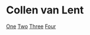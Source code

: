 <html lang="en">
<head>
    <meta charset="UTF-8">
    <meta name="viewport" content="width=device-width, initial-scale=1.0">
    <title>Document</title>
</head>
<body>
    <H1>Collen van Lent</H1>
    <a href="#One">One</a>
    <a href="#Two">Two</a>
    <a href="#Three">Three</a>
    <a href="#Four">Four</a>
    <h2 id="One:>Favorite Foods</h2>
        <ul>
            <li>Apples</li>
            <li>Pizza</li>
            <li>Crab</li>
            <li>Chocolate Cake</li>
        </ul>

    <h2 id="Two">Achievements</h2>
    
        Progress in this course(100%)
        <progress value="100" max="100"> </progress><br>
    
        Progress in the Specialization capstone(20%)
        <progress value="20" max="100"></progress><br>
    
    
        Progress in life goals(67%)
        <progress value="67" max="100"></progress><br>
    
    <h2 id="Three">More About Me</h2>
    <details id="Four" ><Summary>My Childhood</Summary>
        I grew up in Yorkshire. I attended a grammar school in London.</details>
    <img src="newlogo.jpeg" alt="Img not available">
    This page was created by Rajarshi Misra & Collen van Lent. To learn more<br>
    web design, visit <a href="http://www.intro-webdesign.com">Intro to Web Design</a>
</body>
</html>
